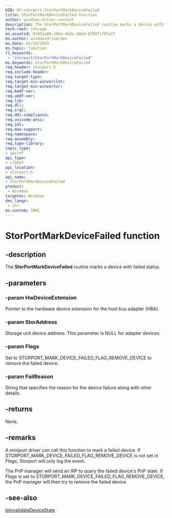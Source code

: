 ```yaml
---
UID: NF:storport.StorPortMarkDeviceFailed
title: StorPortMarkDeviceFailed function
author: windows-driver-content
description: The StorPortMarkDeviceFailed routine marks a device with failed status.
tech.root: storage
ms.assetid: 91951a88-18ba-4ddc-b8e0-d789f179fa1f
ms.author: windowsdriverdev
ms.date: 03/19/2019
ms.topic: function
f1_keywords:
 - "storport/StorPortMarkDeviceFailed"
ms.keywords: StorPortMarkDeviceFailed
req.header: storport.h
req.include-header:
req.target-type:
req.target-min-winverclnt:
req.target-min-winversvr:
req.kmdf-ver:
req.umdf-ver:
req.lib:
req.dll:
req.irql: 
req.ddi-compliance:
req.unicode-ansi:
req.idl:
req.max-support:
req.namespace:
req.assembly:
req.type-library: 
topic_type: 
- apiref
api_type: 
- LibDef
api_location:
- storport.h
api_name: 
- StorPortMarkDeviceFailed
product:
 - Windows
targetos: Windows
dev_langs:
 - c++
ms.custom: 19H1
---
```


# StorPortMarkDeviceFailed function

## -description

The **StorPortMarkDeviceFailed** routine marks a device with failed status.

## -parameters

### -param HwDeviceExtension

Pointer to the hardware device extension for the host bus adapter (HBA).

### -param StorAddress

Storage unit device address. This parameter is NULL for adapter devices.

### -param Flags

Set to STORPORT_MARK_DEVICE_FAILED_FLAG_REMOVE_DEVICE to remove the failed device.

### -param FailReason

String that specifies the reason for the device failure along with other details.

## -returns

None.

## -remarks

A miniport driver can call this function to mark a failed device. If STORPORT_MARK_DEVICE_FAILED_FLAG_REMOVE_DEVICE is not set in *Flags*, Storport will only log the event.

The PnP manager will send an IRP to query the failed device's PnP state. If *Flags* is set to STORPORT_MARK_DEVICE_FAILED_FLAG_REMOVE_DEVICE, the PnP manager will then try to remove the failed device.

## -see-also

[IoInvalidateDeviceState](https://docs.microsoft.com/windows-hardware/drivers/ddi/wdm/nf-wdm-ioinvalidatedevicestate)
